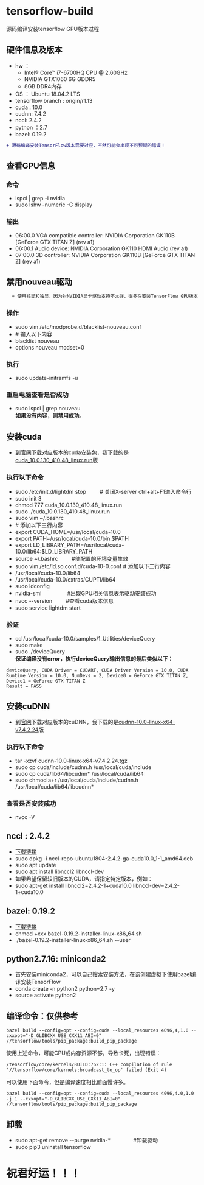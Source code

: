 # tensorflow-build
源码编译安装tensorflow GPU版本过程

## 硬件信息及版本
  * hw ：
    * Intel® Core™ i7-6700HQ CPU @ 2.60GHz
    * NVIDIA GTX1060 6G GDDR5
    * 8GB DDR4内存
  * OS ： Ubuntu 18.04.2 LTS
  * tensorflow branch : origin/r1.13
  * cuda : 10.0
  * cudnn: 7.4.2
  * nccl: 2.4.2
  * python ：2.7  
  * bazel: 0.19.2
 ```diff
+ 源码编译安装TensorFlow版本需要对应，不然可能会出现不可预期的错误！
``` 
  
## 查看GPU信息
### 命令
  * lspci | grep -i nvidia
  * sudo lshw -numeric -C display
### 输出
  * 06:00.0 VGA compatible controller: NVIDIA Corporation GK110B [GeForce GTX TITAN Z] (rev a1)
  * 06:00.1 Audio device: NVIDIA Corporation GK110 HDMI Audio (rev a1)
  * 07:00.0 3D controller: NVIDIA Corporation GK110B [GeForce GTX TITAN Z] (rev a1)

## 禁用nouveau驱动
```diff
  + 使用核显和独显，因为对NVIDIA显卡驱动支持不太好，很多在安装TensorFlow GPU版本时经常会遇到黑屏，进不到Linux系统中等问题； 因此在安装显卡驱动和CUDA前先禁用nouveau驱动
```
### 操作
  * sudo vim /etc/modprobe.d/blacklist-nouveau.conf
  * \# 输入以下内容
  * blacklist nouveau
  * options nouveau modset=0
### 执行
  * sudo update-initramfs -u
### 重启电脑查看是否成功
  * sudo lspci | grep nouveau  
  **如果没有内容，则禁用成功。**
  
## 安装cuda
+ 到[官网](https://developer.nvidia.com/cuda-downloads "cuda")下载对应版本的cuda安装包，我下载的是[cuda_10.0.130_410.48_linux.run](https://developer.nvidia.com/compute/cuda/10.0/Prod/local_installers/cuda_10.0.130_410.48_linux)版
### 执行以下命令
  * sudo /etc/init.d/lightdm stop  　　 \# 关闭X-server ctrl+alt+F1进入命令行
  * sudo init 3
  * chmod 777 cuda_10.0.130_410.48_linux.run
  * sudo ./cuda_10.0.130_410.48_linux.run
  * sudo vim ~/.bashrc
  * \# 添加以下三行内容
  * export CUDA_HOME=/usr/local/cuda-10.0
  * export PATH=/usr/local/cuda-10.0/bin:$PATH
  * export LD_LIBRARY_PATH=/usr/local/cuda-10.0/lib64:$LD_LIBRARY_PATH
  * source ~/.bashrc  　　       \#使配置的环境变量生效 
  * sudo vim /etc/ld.so.conf.d/cuda-10-0.conf
  \# 添加以下二行内容
  * /usr/local/cuda-10.0/lib64
  * /usr/local/cuda-10.0/extras/CUPTI/lib64
  * sudo ldconfig
  * nvidia-smi      　　　    　    \#出现GPU相关信息表示驱动安装成功
  * nvcc --version      　　    \#查看cuda版本信息
  * sudo service lightdm start 
### 验证
  * cd /usr/local/cuda-10.0/samples/1_Utilities/deviceQuery  
  * sudo make  
  * sudo ./deviceQuery  
**保证编译没有error，执行deviceQuery输出信息的最后类似以下：**
```
deviceQuery, CUDA Driver = CUDART, CUDA Driver Version = 10.0, CUDA Runtime Version = 10.0, NumDevs = 2, Device0 = GeForce GTX TITAN Z, Device1 = GeForce GTX TITAN Z
Result = PASS
```

## 安装cuDNN
+ 到[官网](https://developer.nvidia.com/rdp/cudnn-download "cudnn")下载对应版本的cuDNN，我下载的是[cudnn-10.0-linux-x64-v7.4.2.24](https://developer.nvidia.com/compute/machine-learning/cudnn/secure/v7.4.2/prod/10.0_20181213/cudnn-10.0-linux-x64-v7.4.2.24.tgz)版
### 执行以下命令
  * tar -xzvf cudnn-10.0-linux-x64-v7.4.2.24.tgz
  * sudo cp cuda/include/cudnn.h /usr/local/cuda/include
  * sudo cp cuda/lib64/libcudnn* /usr/local/cuda/lib64
  * sudo chmod a+r /usr/local/cuda/include/cudnn.h /usr/local/cuda/lib64/libcudnn*
### 查看是否安装成功
  * nvcc -V
  
## nccl : 2.4.2
 * [下载链接](https://developer.nvidia.com/nccl/nccl-download#a-collapse242-100)
 * sudo dpkg -i nccl-repo-ubuntu1804-2.4.2-ga-cuda10.0_1-1_amd64.deb
 * sudo apt update
 * sudo apt install libnccl2 libnccl-dev
 * 如果希望保留较旧版本的CUDA，请指定特定版本，例如：
  * sudo apt-get install libnccl2=2.4.2-1+cuda10.0 libnccl-dev=2.4.2-1+cuda10.0
  
## bazel: 0.19.2
 * [下载链接](https://github.com/bazelbuild/bazel/releases/download/0.19.2/bazel-0.19.2-installer-linux-x86_64.sh)
 * chmod +xxx bazel-0.19.2-installer-linux-x86_64.sh
 * ./bazel-0.19.2-installer-linux-x86_64.sh --user
 
## python2.7.16: miniconda2
 * 首先安装miniconda2，可以自己搜索安装方法，在该创建虚拟下使用bazel编译安装TensorFlow
 * conda create -n python2 python=2.7 -y
 * source activate python2
 
## 编译命令：仅供参考
```
bazel build --config=opt --config=cuda --local_resources 4096,4,1.0 --cxxopt="-D_GLIBCXX_USE_CXX11_ABI=0" //tensorflow/tools/pip_package:build_pip_package
```
使用上述命令，可能CPU或内存资源不够，导致卡死，出现错误：
```
/tensorflow/core/kernels/BUILD:762:1: C++ compilation of rule '//tensorflow/core/kernels:broadcast_to_op' failed (Exit 4)
```
可以使用下面命令，但是编译速度相比前面慢许多。
```
bazel build --config=opt --config=cuda --local_resources 4096,4.0,1.0 -j 1 --cxxopt="-D_GLIBCXX_USE_CXX11_ABI=0" //tensorflow/tools/pip_package:build_pip_package
```

## 卸载
 * sudo apt-get remove --purge nvidia-* 　　　　#卸载驱动
 * sudo pip3 uninstall tensorflow

# 祝君好运！！！

